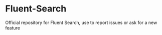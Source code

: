 # Fluent-Search
Official repository for Fluent Search, use to report issues or ask for a new feature
